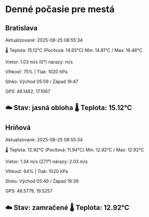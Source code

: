 ﻿# Denné počasie pre mestá

## Bratislava
Aktualizované: 2025-08-25 08:55:34

🌡️ Teplota: 15.12°C 
(Pocitová: 14.65°C)
Min: 14.81°C / Max: 16.46°C

Vietor: 1.03 m/s    (0°) 
nárazy:  m/s

Vlhkosť: 75% | Tlak: 1020 hPa

Slnko: Východ 05:59 / Západ 19:47

GPS: 48.1482, 17.1067

☁️ Stav: jasná obloha        🌡️ Teplota: 15.12°C
---

## Hriňová
Aktualizované: 2025-08-25 08:55:34

🌡️ Teplota: 12.92°C 
(Pocitová: 11.94°C)
Min: 12.92°C / Max: 12.92°C

Vietor: 1.34 m/s (271°)
nárazy: 2.03 m/s

Vlhkosť: 64% | Tlak: 1020 hPa

Slnko: Východ 05:49 / Západ 19:39

GPS: 48.5779, 19.5257

☁️ Stav: zamračené        🌡️ Teplota: 12.92°C
---
